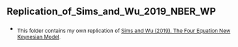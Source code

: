 
## Replication\_of\_Sims\_and\_Wu\_2019\_NBER\_WP

  - <sub>This folder contains my own replication of [Sims and Wu (2019). The Four Equation New Keynesian Model](nber.org/papers/w26067).</sub> 
